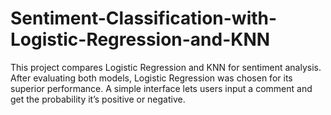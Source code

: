 # Sentiment-Classification-with-Logistic-Regression-and-KNN
This project compares Logistic Regression and KNN for sentiment analysis. After evaluating both models, Logistic Regression was chosen for its superior performance. A simple interface lets users input a comment and get the probability it’s positive or negative.
